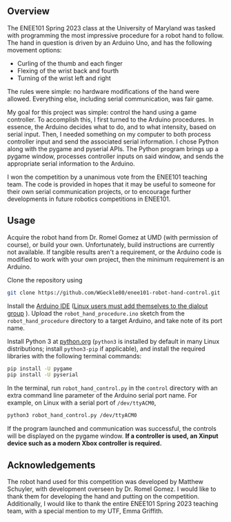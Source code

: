 ## Overview

The ENEE101 Spring 2023 class at the University of Maryland was tasked with
programming the most impressive procedure for a robot hand to follow.
The hand in question is driven by an Arduino Uno, and has the following
movement options:

* Curling of the thumb and each finger
* Flexing of the wrist back and fourth
* Turning of the wrist left and right

The rules were simple: no hardware modifications of the hand were allowed.
Everything else, including serial communication, was fair game.

My goal for this project was simple: control the hand using a game controller.
To accomplish this, I first turned to the Arduino procedures.  In essence,
the Arduino decides what to do, and to what intensity, based on serial input.
Then, I needed something on my computer to both process controller input and
send the associated serial information.  I chose Python along with the pygame
and pyserial APIs.  The Python program brings up a pygame window, processes
controller inputs on said window, and sends the appropriate serial information
to the Arduino.

I won the competition by a unanimous vote from the ENEE101 teaching team.
The code is provided in hopes that it may be useful to someone for their
own serial communication projects, or to encourage further developments
in future robotics competitions in ENEE101.


## Usage

Acquire the robot hand from Dr. Romel Gomez at UMD (with permission of course),
or build your own.  Unfortunately, build instructions are currently not
available.  If tangible results aren't a requirement, or the Arduino code is
modified to work with your own project, then the minimum requirement is an
Arduino.

Clone the repository using

```sh
git clone https://github.com/WGeckle80/enee101-robot-hand-control.git
```

Install the [Arduino IDE](https://www.arduino.cc/en/software) ([Linux users
must add themselves to the dialout group](https://support.arduino.cc/hc/en-us/articles/360016495679-Fix-port-access-on-Linux)
).  Upload the `robot_hand_procedure.ino` sketch from the
`robot_hand_procedure` directory to a target Arduino, and take note of its
port name.

Install Python 3 at [python.org](https://www.python.org)
(`python3` is installed by default in many Linux distributions; install
`python3-pip` if applicable), and install the required libraries with the
following terminal commands:

```sh
pip install -U pygame
pip install -U pyserial
```

In the terminal, run `robot_hand_control.py` in the `control` directory with
an extra command line parameter of the Arduino serial port name.
For example, on Linux with a serial port of `/dev/ttyACM0`,

```sh
python3 robot_hand_control.py /dev/ttyACM0
```

If the program launched and communication was successful, the controls will
be displayed on the pygame window.  **If a controller is used, an Xinput
device such as a modern Xbox controller is required.**


## Acknowledgements

The robot hand used for this competition was developed by Matthew Schuyler,
with development overseen by Dr. Romel Gomez.  I would like to thank them
for developing the hand and putting on the competition.  Additionally,
I would like to thank the entire ENEE101 Spring 2023 teaching team,
with a special mention to my UTF, Emma Griffith.

